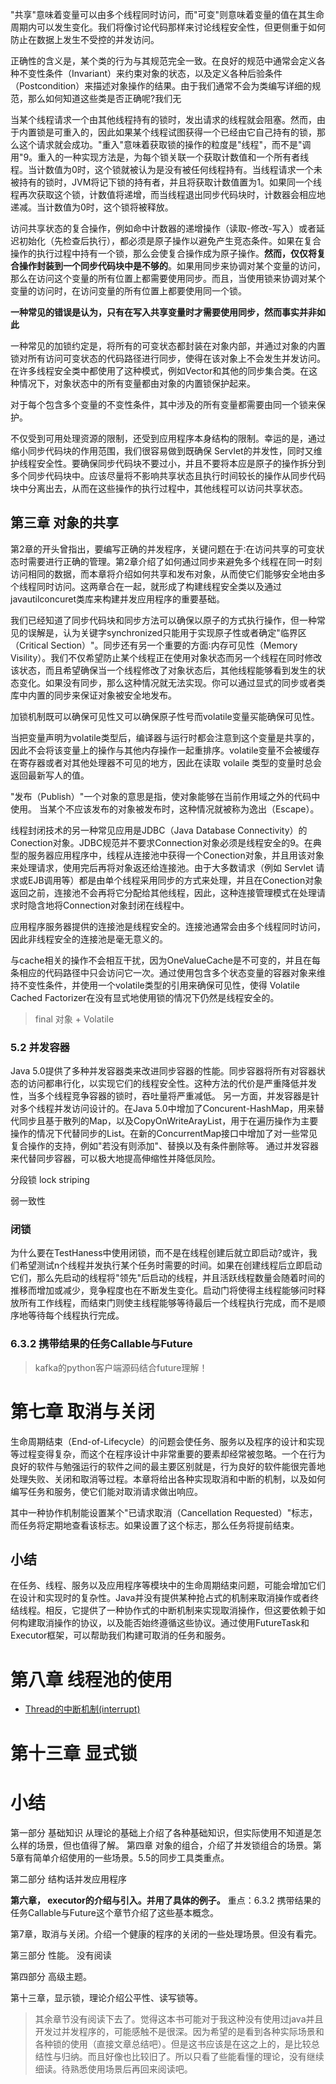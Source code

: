 ﻿"共享"意味着变量可以由多个线程同时访问，而"可变"则意味着变量的值在其生命周期内可以发生变化。我们将像讨论代码那样来讨论线程安全性，但更侧重于如何防止在数据上发生不受控的并发访问。

正确性的含义是，某个类的行为与其规范完全一致。在良好的规范中通常会定义各种不变性条件（Invariant）来约束对象的状态，以及定义各种后验条件（Postcondition）来描述对象操作的结果。由于我们通常不会为类编写详细的规范，那么如何知道这些类是否正确呢?我们无


当某个线程请求一个由其他线程持有的锁时，发出请求的线程就会阻塞。然而，由于内置锁是可重入的，因此如果某个线程试图获得一个已经由它自己持有的锁，那么这个请求就会成功。"重入"意味着获取锁的操作的粒度是"线程"，而不是"调用"9。重入的一种实现方法是，为每个锁关联一个获取计数值和一个所有者线程。当计数值为0时，这个锁就被认为是没有被任何线程持有。当线程请求一个未被持有的锁时，JVM将记下锁的持有者，并且将获取计数值置为1。如果同一个线程再次获取这个锁，计数值将递增，而当线程退出同步代码块时，计数器会相应地递减。当计数值为0时，这个锁将被释放。


访问共享状态的复合操作，例如命中计数器的递增操作（读取-修改-写入）或者延迟初始化（先检查后执行），都必须是原子操作以避免产生竞态条件。如果在复合操作的执行过程中持有一个锁，那么会使复合操作成为原子操作。**然而，仅仅将复合操作封装到一个同步代码块中是不够的**。如果用同步来协调对某个变量的访问，那么在访问这个变量的所有位置上都需要使用同步。而且，当使用锁来协调对某个变量的访问时，在访问变量的所有位置上都要使用同一个锁。

**一种常见的错误是认为，只有在写入共享变量时才需要使用同步，然而事实并非如此**

一种常见的加锁约定是，将所有的可变状态都封装在对象内部，并通过对象的内置锁对所有访问可变状态的代码路径进行同步，使得在该对象上不会发生并发访问。在许多线程安全类中都使用了这种模式，例如Vector和其他的同步集合类。在这种情况下，对象状态中的所有变量都由对象的内置锁保护起来。


对于每个包含多个变量的不变性条件，其中涉及的所有变量都需要由同一个锁来保护。


不仅受到可用处理资源的限制，还受到应用程序本身结构的限制。幸运的是，通过缩小同步代码块的作用范围，我们很容易做到既确保 Servlet的并发性，同时又维护线程安全性。要确保同步代码块不要过小，并且不要将本应是原子的操作拆分到多个同步代码块中。应该尽量将不影响共享状态且执行时间较长的操作从同步代码块中分离出去，从而在这些操作的执行过程中，其他线程可以访问共享状态。

## 第三章 对象的共享

第2章的开头曾指出，要编写正确的并发程序，关键问题在于∶在访问共享的可变状态时需要进行正确的管理。第2章介绍了如何通过同步来避免多个线程在同一时刻访问相同的数据，而本章将介绍如何共享和发布对象，从而使它们能够安全地由多个线程同时访问。这两章合在一起，就形成了构建线程安全类以及通过javautilconcuret类库来构建并发应用程序的重要基础。

我们已经知道了同步代码块和同步方法可以确保以原子的方式执行操作，但一种常见的误解是，认为关键字synchronized只能用于实现原子性或者确定"临界区（Critical Section）"。同步还有另一个重要的方面∶内存可见性（Memory Visility）。我们不仅希望防止某个线程正在使用对象状态而另一个线程在同时修改该状态，而且希望确保当一个线程修改了对象状态后，其他线程能够看到发生的状态变化。如果没有同步，那么这种情况就无法实现。你可以通过显式的同步或者类库中内置的同步来保证对象被安全地发布。

加锁机制既可以确保可见性又可以确保原子性号而volatile变量买能确保可见性。

当把变量声明为volatile类型后，编译器与运行时都会注意到这个变量是共享的，因此不会将该变量上的操作与其他内存操作一起重排序。volatile变量不会被缓存在寄存器或者对其他处理器不可见的地方，因此在读取 volaile 类型的变量时总会返回最新写人的值。

"发布（Publish）"一个对象的意思是指，使对象能够在当前作用域之外的代码中使用。
当某个不应该发布的对象被发布时，这种情况就被称为逸出（Escape）。

线程封闭技术的另一种常见应用是JDBC（Java Database Connectivity）的Conection对象。JDBC规范并不要求Connection对象必须是线程安全的9。在典型的服务器应用程序中，线程从连接池中获得一个Conection对象，并且用该对象来处理请求，使用完后再将对象返还给连接池。由于大多数请求（例如 Servlet 请求或EJB调用等）都是由单个线程采用同步的方式来处理，并且在Conection对象返回之前，连接池不会再将它分配给其他线程，因此，这种连接管理模式在处理请求时隐含地将Connection对象封闭在线程中。

应用程序服务器提供的连接池是线程安全的。连接池通常会由多个线程同时访问，因此非线程安全的连接池是毫无意义的。


与cache相关的操作不会相互干扰，因为OneValueCache是不可变的，并且在每条相应的代码路径中只会访问它一次。通过使用包含多个状态变量的容器对象来维持不变性条件，并使用一个volatile类型的引用来确保可见性，使得 Volatile Cached Factorizer在没有显式地使用锁的情况下仍然是线程安全的。

> final 对象 + Volatile

### 5.2 并发容器
Java 5.0提供了多种并发容器类来改进同步容器的性能。同步容器将所有对容器状态的访问都串行化，以实现它们的线程安全性。这种方法的代价是严重降低并发性，当多个线程竞争容器的锁时，吞吐量将严重减低。
另一方面，并发容器是针对多个线程并发访问设计的。在Java 5.0中增加了Concurent-HashMap，用来替代同步且基于散列的Map，以及CopyOnWriteArayList，用于在遍历操作为主要操作的情况下代替同步的List。在新的ConcurrentMap接口中增加了对一些常见复合操作的支持，例如"若没有则添加"、替换以及有条件删除等。
通过并发容器来代替同步容器，可以极大地提高伸缩性并降低凤险。


分段锁 lock striping

弱一致性

### 闭锁
为什么要在TestHaness中使用闭锁，而不是在线程创建后就立即启动?或许，我们希望测试n个线程并发执行某个任务时需要的时间。如果在创建线程后立即启动它们，那么先启动的线程将"领先"后启动的线程，并且活跃线程数量会随着时间的推移而增加或减少，竞争程度也在不断发生变化。启动门将使得主线程能够问时释放所有工作线程，而结束门则使主线程能够等待最后一个线程执行完成，而不是顺序地等待每个线程执行完成。


### 6.3.2 携带结果的任务Callable与Future[](#bookmark)


> kafka的python客户端源码结合future理解！

# 第七章 取消与关闭

生命周期结束（End-of-Lifecycle）的问题会使任务、服务以及程序的设计和实现等过程变得复杂，而这个在程序设计中非常重要的要素却经常被忽略。一个在行为良好的软件与勉强运行的软件之间的最主要区别就是，行为良好的软件能很完善地处理失败、关闭和取消等过程。本章将给出各种实现取消和中断的机制，以及如何编写任务和服务，使它们能对取消请求做出响应。


其中一种协作机制能设置某个"已请求取消（Cancellation Requested）"标志，而任务将定期地查看该标志。如果设置了这个标志，那么任务将提前结束。


## 小结
在任务、线程、服务以及应用程序等模块中的生命周期结束问题，可能会增加它们在设计和实现时的复杂性。Java并没有提供某种抢占式的机制来取消操作或者终结线程。相反，它提供了一种协作式的中断机制来实现取消操作，但这要依赖于如何构建取消操作的协议，以及能否始终遵循这些协议。通过使用FutureTask和Executor框架，可以帮助我们构建可取消的任务和服务。

# 第八章 线程池的使用


- [Thread的中断机制(interrupt)](https://www.cnblogs.com/onlywujun/p/3565082.html)

# 第十三章 显式锁


# 小结
第一部分 基础知识
从理论的基础上介绍了各种基础知识，但实际使用不知道是怎么样的场景，但也值得了解。
第四章 对象的组合，介绍了并发锁组合的场景。第5章有简单介绍使用的一些场景。5.5的同步工具类重点。

第二部分 结构话并发应用程序

**第六章， executor的介绍与引入。并用了具体的例子。**
重点：6.3.2 携带结果的任务Callable与Future这个章节介绍了这些基本概念。

第7章，取消与关闭。介绍一个健康的程序的关闭的一些处理场景。但没有看完。

第三部分 性能。 没有阅读

第四部分 高级主题。

第十三章，显示锁，理论介绍公平性、读写锁等。

> 其余章节没有阅读下去了。觉得这本书可能对于我这种没有使用过java并且开发过并发程序的，可能感触不是很深。因为希望的是看到各种实际场景和各种锁的使用（直接文章总结吧）。但是这书应该是在这之上的，是比较总结性与归纳。而且好像也比较旧了。所以只看了些能看懂的理论，没有继续细读。待熟悉使用场景后再回来阅读吧。

